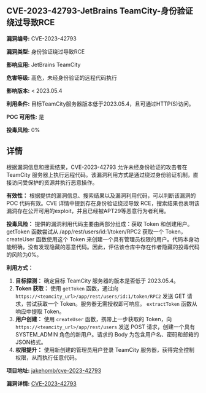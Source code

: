 ## CVE-2023-42793-JetBrains TeamCity-身份验证绕过导致RCE

**漏洞编号:** CVE-2023-42793

**漏洞类型:** 身份验证绕过导致RCE

**影响应用:** JetBrains TeamCity

**危害等级:** 高危，未经身份验证的远程代码执行

**影响版本:** < 2023.05.4

**利用条件:** 目标TeamCity服务器版本低于2023.05.4，且可通过HTTP(S)访问。

**POC 可用性:** 是

**投毒风险:** 0%

## 详情

根据漏洞信息和搜索结果，CVE-2023-42793 允许未经身份验证的攻击者在 TeamCity 服务器上执行远程代码。该漏洞利用方式是通过绕过身份验证机制，直接访问受保护的资源并执行恶意操作。

**有效性：**
根据提供的漏洞信息、搜索结果以及漏洞利用代码，可以判断该漏洞的 POC 代码有效。CVE 详情中提到存在身份验证绕过导致 RCE，搜索结果也表明该漏洞存在公开可用的exploit，并且已经被APT29等恶意行为者利用。

**投毒风险：**
提供的漏洞利用代码主要由两部分组成：获取 Token 和创建用户。getToken 函数尝试从 /app/rest/users/id:1/token/RPC2 获取一个 Token，createUser 函数使用这个 Token 来创建一个具有管理员权限的用户。代码本身功能明确，没有发现隐藏的恶意代码。因此，评估该仓库中存在作者隐藏的投毒代码的风险为0%。

**利用方式：**
1.  **目标探测：** 确定目标 TeamCity 服务器的版本是否低于 2023.05.4。
2.  **Token 获取：** 使用 `getToken` 函数，通过向 `https://<teamcity_url>/app/rest/users/id:1/token/RPC2` 发送 GET 请求，尝试获取一个 Token。服务器无需授权即可响应。  `extractToken` 函数从响应中提取 Token。
3.  **用户创建：** 使用 `createUser` 函数，携带上一步获取的 Token，向 `https://<teamcity_url>/app/rest/users` 发送 POST 请求，创建一个具有 SYSTEM_ADMIN 角色的新用户。请求的 Body 为包含用户名、密码和邮箱的JSON格式。
4.  **权限提升：** 使用新创建的管理员用户登录 TeamCity 服务器，获得完全控制权限，从而执行任意代码。

**项目地址:** [jakehomb/cve-2023-42793](https://github.com/jakehomb/cve-2023-42793)

**漏洞详情:** [CVE-2023-42793](https://nvd.nist.gov/vuln/detail/CVE-2023-42793)